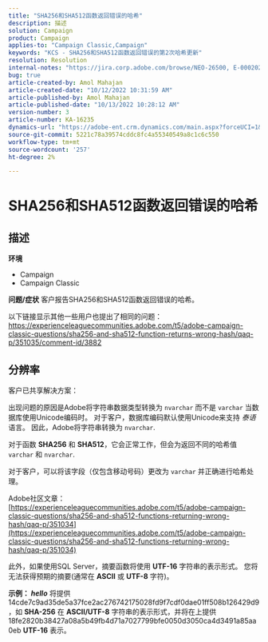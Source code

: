 ```yaml
---
title: "SHA256和SHA512函数返回错误的哈希"
description: 描述
solution: Campaign
product: Campaign
applies-to: "Campaign Classic,Campaign"
keywords: "KCS - SHA256和SHA512函数返回错误的第2次哈希更新"
resolution: Resolution
internal-notes: "https://jira.corp.adobe.com/browse/NEO-26500, E-000202021, E-000148142"
bug: true
article-created-by: Amol Mahajan
article-created-date: "10/12/2022 10:31:59 AM"
article-published-by: Amol Mahajan
article-published-date: "10/13/2022 10:28:12 AM"
version-number: 3
article-number: KA-16235
dynamics-url: "https://adobe-ent.crm.dynamics.com/main.aspx?forceUCI=1&pagetype=entityrecord&etn=knowledgearticle&id=b5d33d17-194a-ed11-bba1-000d3a31576b"
source-git-commit: 5221c78a39574cddc8fc4a55340549a8c1c6c550
workflow-type: tm+mt
source-wordcount: '257'
ht-degree: 2%

---
```


# SHA256和SHA512函数返回错误的哈希

## 描述

<b>环境</b>
- Campaign
- Campaign Classic

<b>问题/症状</b>
客户报告SHA256和SHA512函数返回错误的哈希。

以下链接显示其他一些用户也提出了相同的问题：https://experienceleaguecommunities.adobe.com/t5/adobe-campaign-classic-questions/sha256-and-sha512-function-returns-wrong-hash/qaq-p/351035/comment-id/3882


## 分辨率


客户已共享解决方案：

出现问题的原因是Adobe将字符串数据类型转换为 `nvarchar` 而不是 `varchar` 当数据库使用Unicode编码时。 对于客户，数据库编码默认使用Unicode来支持 *泰语* 语言。 因此，Adobe将字符串转换为 `nvarchar`.

对于函数 <b>SHA256</b> 和 <b>SHA512</b>，它会正常工作，但会为返回不同的哈希值 `varchar` 和 `nvarchar`.

对于客户，可以将该字段（仅包含移动号码）更改为 `varchar` 并正确进行哈希处理。

Adobe社区文章：
[https://experienceleaguecommunities.adobe.com/t5/adobe-campaign-classic-questions/sha256-and-sha512-functions-returning-wrong-hash/qaq-p/351034](https://experienceleaguecommunities.adobe.com/t5/adobe-campaign-classic-questions/sha256-and-sha512-functions-returning-wrong-hash/qaq-p/351034)

此外，如果使用SQL Server，摘要函数将使用 <b>UTF-16</b> 字符串的表示形式。 您将无法获得预期的摘要(通常在 <b>ASCII</b> 或 <b>UTF-8</b> 字符)。

<b>示例： *hello</b>* 将提供14cde7c9ad35de5a37fce2ac276742175028fd9f7cdf0dae01ff508b126429d9，如 <b>SHA-256</b> 在 <b>ASCII/UTF-8</b> 字符串的表示形式，并将在上提供18fe2820b38427a08a5b49fb4d71a7027799bfe0050d3050ca4d3491a85aa0eb <b>UTF-16</b> 表示。
